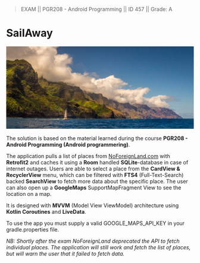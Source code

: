 > EXAM || PGR208 - Android Programming || ID 457 || Grade: A
# SailAway
![](app/src/main/res/drawable/place_placeholder_image.jpg "Photo by Christian Joudrey on Unsplash")

The solution is based on the material learned during the course **PGR208 - Android Programming (Android programmering)**.

The application pulls a list of places from [NoForeignLand.com](https://www.noforeignland.com/) with **Retrofit2** and caches it using a **Room** handled **SQLite**-database in case of internet outages.
Users are able to select a place from the **CardView & RecyclerView** menu, which can be filtered with **FTS4** (Full-Text-Search) backed **SearchView** to fetch more data about the specific place.
The user can also open up a **GoogleMaps** SupportMapFragment View to see the location on a map.

It is designed with **MVVM** (Model View ViewModel) architecture using **Kotlin Coroutines** and **LiveData**.

To use the app you must supply a valid GOOGLE_MAPS_API_KEY in your gradle.properties file.

*NB: Shortly after the exam NoForeignLand deprecated the API to fetch individual places. The application will still work and fetch the list of places, but will warn the user that it failed to fetch data.*
